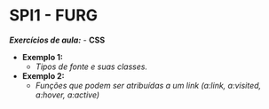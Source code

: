 # SPI1 - FURG 

***Exercícios de aula:*** - **CSS**
- **Exemplo 1:**
  - *Tipos de fonte e suas classes.*
- **Exemplo 2:**
  - *Funções que podem ser atribuídas a um link (a:link, a:visited, a:hover, a:active)*

